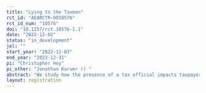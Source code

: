 ```yaml
---
title: "Lying to the Taxman"
rct_id: "AEARCTR-0010576"
rct_id_num: "10576"
doi: "10.1257/rct.10576-1.1"
date: "2022-12-02"
status: "in_development"
jel: ""
start_year: "2022-12-03"
end_year: "2023-12-31"
pi: "Christopher Hoy"
pi_other: "Jonathan Karver () "
abstract: "We study how the presence of a tax official impacts taxpayers' willingness to declare noncompliance."
layout: registration
---
```


